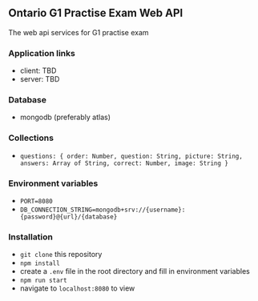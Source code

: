 ## Ontario G1 Practise Exam Web API
The web api services for G1 practise exam

### Application links

- client: TBD
- server: TBD

### Database

- mongodb (preferably atlas)

### Collections

- `questions: { order: Number, question: String, picture: String, answers: Array of String, correct: Number, image: String }`

### Environment variables

- `PORT=8080`
- `DB_CONNECTION_STRING=mongodb+srv://{username}:{password}@{url}/{database}`

### Installation

- `git clone` this repository
- `npm install`
- create a `.env` file in the root directory and fill in environment variables
- `npm run start`
- navigate to `localhost:8080` to view
